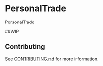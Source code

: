 # PersonalTrade
PersonalTrade

##WIP

## Contributing

See [CONTRIBUTING.md](./.github/CONTRIBUTING.md) for more information.
